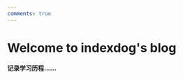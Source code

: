 ```yaml
---
comments: true
---
```


# Welcome to indexdog's blog

**记录学习历程......**

<div id="aplayer"></div>


<script>
    const ap = new APlayer({
        container: document.getElementById('aplayer'),
        autoplay: false,
        listFolded: true,
        audio: [
            
            {
                title: '那些花儿',
                author: '朴树',
                url: 'http://music.163.com/song/media/outer/url?id=28996922.mp3',
                lrc:"[00:00.000] 作词 : 朴树[00:01.000] 作曲 : 朴树[00:17.36]那片笑声让我想起[00:20.72]我的那些花儿[00:24.38]在我生命每个角落[00:28.21]静静为我开着[00:32.21]我曾以为我会永远[00:36.01]守在她身旁[00:40.11]今天我们已经离去[00:43.85]在人海茫茫[00:47.08]她们都老了吧?[00:50.76]她们在哪里呀?[00:55.23]幸运的是我[00:58.83]曾陪她们开放[01:02.99]啦.....想她[01:10.67]啦.....她还在开吗?[01:18.43]啦.....去呀[01:26.38]她们已经被风吹走[01:30.12]散落在天涯[01:33.22][01:49.61]有些故事还没讲完[01:53.47]那就算了吧[01:57.16]那些心情在岁月中[02:01.06]已经难辨真假[02:05.21]如今这里荒草丛生[02:09.06]没有了鲜花[02:13.04]好在曾经拥有你们的春秋和冬夏[02:20.29]她们都老了吧?[02:23.85]她们在哪里呀?[02:28.54]幸运的是我曾陪她们开放[02:35.83]啦.....想她[02:43.54]啦.....她还在开吗?[02:51.28]啦.....去呀[02:59.42]她们已经被风带走[03:03.20]散落在天涯[03:06.82]啦……[03:14.54]啦……[03:22.42]啦……[03:30.02]……[04:01.98]人们就像被风吹走插在了天涯[04:08.66]她们都老了吧?[04:12.26]她们还在开吗？[04:16.74]我们就这样[04:20.74]各自奔天涯[04:25.16]"
            },
        ],
    });
</script>

